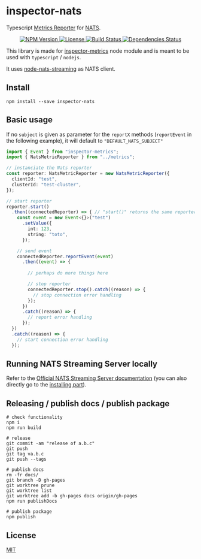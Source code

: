 # inspector-nats

Typescript [Metrics Reporter](https://github.com/rstiller/inspector-metrics/blob/master/lib/metrics/reporter/metric-reporter.ts) for [NATS](https://nats.io/).

<p align="center">
    <a href="https://www.npmjs.org/package/inspector-nats">
        <img src="https://img.shields.io/npm/v/inspector-nats.svg" alt="NPM Version">
    </a>
    <a href="https://www.npmjs.org/package/inspector-nats">
        <img src="https://img.shields.io/npm/l/inspector-nats.svg" alt="License">
    </a>
    <a href="https://travis-ci.org/ttous/inspector-nats">
        <img src="http://img.shields.io/travis/ttous/inspector-nats/master.svg" alt="Build Status">
    </a>
    <a href="https://david-dm.org/ttous/inspector-nats">
        <img src="https://img.shields.io/david/ttous/inspector-nats.svg" alt="Dependencies Status">
    </a>
</p>

This library is made for [inspector-metrics](https://github.com/ttous/inspector-metrics) node module and is meant to be used with `typescript` / `nodejs`.

It uses [node-nats-streaming](https://github.com/nats-io/node-nats-streaming) as NATS client.

## Install

`npm install --save inspector-nats`

## Basic usage

If no `subject` is given as parameter for the `reportX` methods (`reportEvent` in the following example), it will default to `"DEFAULT_NATS_SUBJECT"`
```typescript
import { Event } from "inspector-metrics";
import { NatsMetricReporter } from "../metrics";

// instanciate the Nats reporter
const reporter: NatsMetricReporter = new NatsMetricReporter({
  clientId: "test",
  clusterId: "test-cluster",
});

// start reporter
reporter.start()
  .then((connectedReporter) => { // "start()" returns the same reporter instance, after the connection was made
    const event = new Event<{}>("test")
      .setValue({
        int: 123,
        string: "toto",
      });

    // send event
    connectedReporter.reportEvent(event)
      .then((event) => {
        
        // perhaps do more things here

        // stop reporter
        connectedReporter.stop().catch((reason) => {
          // stop connection error handling
        });
      })
      .catch((reason) => {
        // report error handling
      });
  })
  .catch((reason) => {
    // start connection error handling
  });

```

## Running NATS Streaming Server locally

Refer to the [Official NATS Streaming Server documentation](https://nats.io/documentation/streaming/nats-streaming-intro/) (you can also directly go to the [installing part](https://nats.io/documentation/streaming/nats-streaming-install/)).

## Releasing / publish docs / publish package

```text
# check functionality
npm i
npm run build

# release
git commit -am "release of a.b.c"
git push
git tag va.b.c
git push --tags

# publish docs
rm -fr docs/
git branch -D gh-pages
git worktree prune
git worktree list
git worktree add -b gh-pages docs origin/gh-pages
npm run publishDocs

# publish package
npm publish
```

## License

[MIT](https://www.opensource.org/licenses/mit-license.php)
